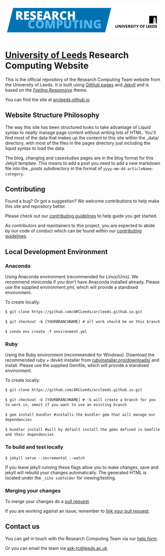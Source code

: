 ![University of Leeds Logo](https://github.com/ARCLeeds/arcleeds.github.io/raw/master/assets/img/lighterblueText_wLogo_m2.1.png)
# [University of Leeds][1] Research Computing Website

This is the official repository of the Research Computing Team website from
the University of Leeds. It is built using [GitHub pages](https://pages.github.com/) and [Jekyll](https://jekyllrb.com) and is
based on the [*Feeling Responsive*][2] theme.

You can find the site at [arcleeds.github.io](https://arcleeds.github.io)

## Website Structure Philosophy

The way this site has been structured looks to take advantage of Liquid syntax
to neatly manage page content without writing lots of HTML. You'll find most of the data
that makes up the content to this site within the \_data/ directory, with most of the files
in the pages directory just including the liquid syntax to load the data.

The blog, changlog and casestudies pages are in the blog format for this Jekyll template.
This means to add a post you need to add a new markdown file into the \_posts subdirectory
in the format of `yyyy-mm-dd-articleName-category`.

## Contributing

Found a bug? Or got a suggestion? We welcome contributions to help make this site and repository better.

Please check out our [contributing guidelines](https://github.com/ARCLeeds/arcleeds.github.io/blob/master/CONTRIBUTING.md) to help guide you get started.

As contributors and maintainers to this project, you are expected to abide by
our code of conduct which can be found within our [contributing guidelines](https://github.com/ARCLeeds/arcleeds.github.io/blob/master/CONTRIBUTING.md).

## Local Development Environment

### Anaconda

Using Anaconda environment (recommended for Linux/Unix).
We recommend miniconda if you don't have Anaconda installed already.
Please use the supplied environment.yml, which will provide a standised environment.

To create locally:

```{bash}
$ git clone https://github.com/ARCLeeds/arcleeds.github.io.git

$ git checkout -b [YOURBRANCHNAME] # all work should be on this branch

$ conda env create -f environment.yml
```

### Ruby

Using the Ruby environment (recommended for Windows).
Download the recommended ruby + devkit installer from [rubyinstaller.org/downloads/](https://rubyinstaller.org/downloads/) and install.
Please use the supplied Gemfile, which will provide a standised environment.

To create locally:


```{bash}
$ git clone https://github.com/ARCLeeds/arcleeds.github.io.git

$ git checkout -b [YOURBRANCHNAME] # -b will create a branch for you to work in, ommit if you want to use an existing branch

$ gem install bundler #installs the bundler gem that will manage our dependancies

$ bundler install #will by default install the gems defined in Gemfile and their dependencies
```

### To build and test locally

```{bash}
$ jekyll serve --incremental --watch  
```
If you leave jekyll running these flags allow you to make changes, save and jekyll will rebuild your changes automatically.
The generated HTML is located under the `_site subfolder` for viewing/testing.

### Merging your changes

To merge your changes do a [pull request](https://docs.github.com/en/github/collaborating-with-issues-and-pull-requests/creating-a-pull-request).

If you are working against an issue, remember to [link your pull request](https://docs.github.com/en/github/managing-your-work-on-github/linking-a-pull-request-to-an-issue).



## Contact us

You can get in touch with the Research Computing Team via our [help form](https://bit.ly/arc-help).

Or you can email the team via [ask-rc@leeds.ac.uk](mailto:ask-rc@leeds.ac.uk)


 [1]: https//www.leeds.ac.uk
 [2]: http://phlow.github.io/feeling-responsive/
